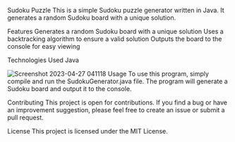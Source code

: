 Sudoku Puzzle
This is a simple Sudoku puzzle generator written in Java. It generates a random Sudoku board with a unique solution.

Features
Generates a random Sudoku board with a unique solution
Uses a backtracking algorithm to ensure a valid solution
Outputs the board to the console for easy viewing

Technologies Used
Java

![Screenshot 2023-04-27 041118](https://user-images.githubusercontent.com/53664631/234816234-5549a932-b315-49d7-a971-855eae8d7135.png)
Usage
To use this program, simply compile and run the SudokuGenerator.java file. The program will generate a Sudoku board and output it to the console.

Contributing
This project is open for contributions. If you find a bug or have an improvement suggestion, please feel free to create an issue or submit a pull request.

License
This project is licensed under the MIT License.
